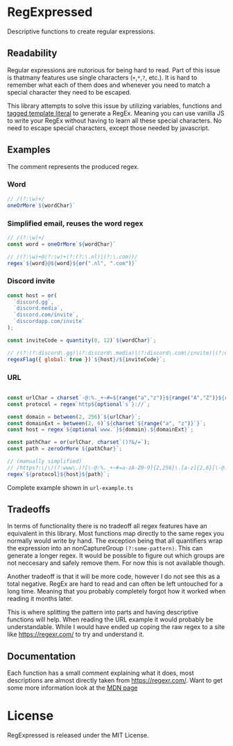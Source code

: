 # RegExpressed

Descriptive functions to create regular expressions.

## Readability

Regular expressions are nutorious for being hard to read.
Part of this issue is thatmany features use single characters (`+`,`*`,`?`, etc.).
It is hard to remember what each of them does and whenever you need to match a special character they need to be escaped.

This library attempts to solve this issue by utilizing variables, functions and [tagged template literal](https://developer.mozilla.org/en-US/docs/Web/JavaScript/Reference/Template_literals) to generate a RegEx.
Meaning you can use vanilla JS to write your RegEx without having to learn all these special characters.
No need to escape special characters, except those needed by javascript.


## Examples

The comment represents the produced regex.


### Word
```js
// /(?:\w)+/
oneOrMore`${wordChar}`
```
### Simplified email, reuses the word regex
```js
// /(?:\w)+/
const word = oneOrMore`${wordChar}`

// /(?:\w)+@(?:\w)+(?:(?:\.nl)|(?:\.com))/
regex`${word}@${word}${or(".nl", ".com")}`
```

### Discord invite

```js
const host = or(
  `discord.gg`,
  `discord.media`,
  `discord.com/invite`,
  `discordapp.com/invite`
);

const inviteCode = quantity(0, 12)`${wordChar}`;

// /(?:(?:discord\.gg)|(?:discord\.media)|(?:discord\.com\/invite)|(?:discordapp\.com\/invite))\/(?:\w){0,12}/g
regexFlag({ global: true })`${host}/${inviteCode}`;
```


### URL
```js

const urlChar = charset`-@:%._+~#=${range("a","z")}${range("A","Z")}${range("0","9")}`;
const protocol = regex`http${optional`s`}://`;

const domain = between(2, 256)`${urlChar}`;
const domainExt = between(2, 6)`${charset`${range("a", "z")}`}`;
const host = regex`${optional`www.`}${domain}.${domainExt}`;

const pathChar = or(urlChar, charset`()?&/=`);
const path = zeroOrMore`${pathChar}`;

// (manually simplified)
// /https?:\/\/(?:www\.)?[\-@:%._+~#=a-zA-Z0-9]{2,256}\.[a-z]{2,6}[\-@:%._+~#=a-zA-Z0-9()?&/=]*/
regex`${protocol}${host}${path}`;
```
Complete example shown in `url-example.ts`


## Tradeoffs

In terms of functionality there is no tradeoff all regex features have an equivalent in this library.
Most functions map directly to the same regex you normally would write by hand.
The exception being that all quantifiers wrap the expression into an nonCaptureGroup `(?:some-pattern)`.
This can generate a longer regex.
It would be possible to figure out which groups are not neccesary and safely remove them.
For now this is not available though.

Another tradeoff is that it will be more code, however I do not see this as a total negative.
RegEx are hard to read and can often be left untouched for a long time.
Meaning that you probably completely forgot how it worked when reading it months later.

This is where splitting the pattern into parts and having descriptive functions will help.
When reading the URL example it would probably be understandable.
While I would have ended up coping the raw regex to a site like https://regexr.com/ to try and understand it.

## Documentation

Each function has a small comment explaining what it does, most descriptions are almost directly taken from https://regexr.com/.
Want to get some more information look at the [MDN page](
https://developer.mozilla.org/en-US/docs/Web/JavaScript/Guide/Regular_Expressions)

# License

RegExpressed is released under the MIT License.
